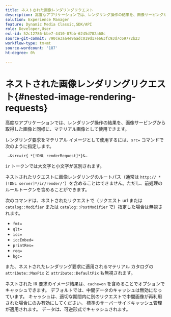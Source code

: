 ```yaml
---
title: ネストされた画像レンダリングリクエスト
description: 高度なアプリケーションでは、レンダリング操作の結果を、画像サービングから取得した画像と同様に、マテリアル画像として使用できます。
solution: Experience Manager
feature: Dynamic Media Classic,SDK/API
role: Developer,User
exl-id: 52c12786-bbe7-4410-87bb-6245d782a68c
source-git-commit: 790ce3aa4e9aadc019d17e663fc93d7c69772b23
workflow-type: tm+mt
source-wordcount: '187'
ht-degree: 0%

---
```


# ネストされた画像レンダリングリクエスト{#nested-image-rendering-requests}

高度なアプリケーションでは、レンダリング操作の結果を、画像サービングから取得した画像と同様に、マテリアル画像として使用できます。

レンダリング要求をマテリアル イメージとして使用するには、`src=` コマンドで次のように指定します。

` …&src=ir{ *[!DNL renderRequest]*}&…`

`ir` トークンでは大文字と小文字が区別されます。

ネストされたリクエストに画像レンダリングのルートパス（通常は `http:// *[!DNL server]*/ir/render/'`）を含めることはできません。ただし、前処理のルールトークンを含めることができます。

次のコマンドは、ネストされたリクエストで（リクエスト url または `catalog::Modifier` または `catalog::PostModifier` で）指定した場合は無視されます。

* `fmt=`
* `qlt=`
* `icc=`
* `iccEmbed=`
* `printRes=`
* `req=`
* `bgc=`

また、ネストされたレンダリング要求に適用されるマテリアル カタログの `attribute::MaxPix` と `attribute::DefaultPix` も無視されます。

ネストされた IR 要求のイメージ結果は、`cache=on` を含めることでオプションでキャッシュできます。 デフォルトでは、中間データのキャッシュは無効になっています。 キャッシュは、適切な期間内に別のリクエストで中間画像が再利用された場合にのみ有効にしてください。 標準のサーバーサイドキャッシュ管理が適用されます。 データは、可逆形式でキャッシュされます。
